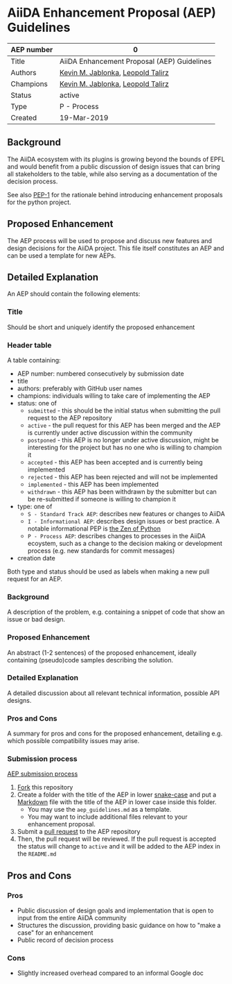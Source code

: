 # AiiDA Enhancement Proposal (AEP) Guidelines

| AEP number | 0                                                            |
|------------|--------------------------------------------------------------|
| Title      | AiiDA Enhancement Proposal (AEP) Guidelines                  |
| Authors    | [Kevin M. Jablonka](mailto:kevin.jablonka@epfl.ch), [Leopold Talirz](mailto:leopold.talirz@epfl.ch)|
| Champions  | [Kevin M. Jablonka](mailto:kevin.jablonka@epfl.ch), [Leopold Talirz](mailto:leopold.talirz@epfl.ch)|
| Status     | active                                                       |
| Type       | P - Process                                                  |
| Created    | 19-Mar-2019                                                  |

## Background 
The AiiDA ecosystem with its plugins is growing beyond the bounds of EPFL
and would benefit from a public discussion of design issues that can bring 
all stakeholders to the table, while also serving as a documentation of the decision process.

See also [PEP-1](https://www.python.org/dev/peps/pep-0001/) for the rationale behind
introducing enhancement proposals for the python project. 

## Proposed Enhancement 
The AEP process will be used to propose and discuss new features and design decisions for the AiiDA project. 
This file itself constitutes an AEP and can be used a template for new AEPs. 

## Detailed Explanation 
An AEP should contain the following elements:

### Title

Should be short and uniquely identify the proposed enhancement

### Header table

A table containing:
  * AEP number: numbered consecutively by submission date
  * title
  * authors: preferably with GitHub user names
  * champions: individuals willing to take care of implementing the AEP
  * status: one of
    * `submitted` - this should be the initial status when submitting the pull request to the AEP repository
    * `active` - the pull request for this AEP has been merged and the AEP is currently under active discussion within the community 
    * `postponed` - this AEP is no longer under active discussion, might be interesting for the project but has no one who is willing to champion it 
    * `accepted` - this AEP has been accepted and is currently being implemented
    * `rejected` - this AEP has been rejected and will not be implemented
    * `implemented` - this AEP has been implemented
    * `withdrawn` - this AEP has been withdrawn by the submitter but can be re-submitted if someone is willing to champion it
  * type: one of
    * `S - Standard Track AEP`: describes new features or changes to AiiDA
    * `I - Informational AEP`: describes design issues or best practice. A notable informational PEP is [the Zen of Python](https://www.python.org/dev/peps/pep-0020/)
    * `P - Process AEP`: describes changes to processes in the AiiDA ecoystem, such as a change to the decision making or development process (e.g. new standards for commit messages)
  * creation date

Both type and status should be used as labels when making a new pull request for an AEP.

### Background

A description of the problem, e.g. containing a snippet of code that show an issue or bad design.

### Proposed Enhancement

An abstract (1-2 sentences) of the proposed enhancement, ideally containing (pseudo)code samples describing the solution.

### Detailed Explanation

A detailed discussion about all relevant technical information, possible API designs.

### Pros and Cons

A summary for pros and cons for the proposed enhancement, detailing e.g. which possible compatibility issues may arise.

### Submission process

[AEP submission process](aep_diagram.png) 

1. [Fork](https://help.github.com/en/articles/fork-a-repo) this repository
2. Create a folder with the title of the AEP in lower [snake-case](https://en.wikipedia.org/wiki/Snake_case)
   and put a [Markdown](https://guides.github.com/features/mastering-markdown/) file with the title of the AEP in lower case inside this folder.
     * You may use the `aep_guidelines.md` as a template.
     * You may want to include additional files relevant to your enhancement proposal.
3. Submit a [pull request](https://help.github.com/en/articles/creating-a-pull-request) to the AEP repository
4. Then, the pull request will be reviewed. If the pull request is accepted the status will change to `active` and it will be added to the AEP index in the `README.md` 

## Pros and Cons 

### Pros
* Public discussion of design goals and implementation that is open to input from the entire AiiDA community
* Structures the discussion, providing basic guidance on how to "make a case" for an enhancement
* Public record of decision process 

### Cons
* Slightly increased overhead compared to an informal Google doc
